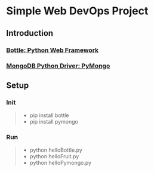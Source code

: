 # Simple Web DevOps Project

## Introduction

### [Bottle: Python Web Framework](https://bottlepy.org/docs/dev/)

### [MongoDB Python Driver: PyMongo](https://docs.mongodb.com/ecosystem/drivers/python/)

## Setup

### Init

> * pip install bottle
> * pip install pymongo

### Run

> * python helloBottle.py
> * python helloFruit.py
> * python helloPymongo.py

